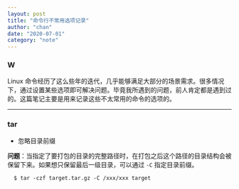 ```yaml
---
layout: post
title: "命令行不常用选项记录"
author: "chan"
date: "2020-07-01"
category: "note"
---
```


### W

Linux 命令经历了这么些年的迭代，几乎能够满足大部分的场景需求。很多情况下，通过设置某些选项即可解决问题。毕竟我所遇到的问题，前人肯定都是遇到过的。这篇笔记主要是用来记录这些不太常用的命令的选项的。

---

### tar

+ 忽略目录前缀

**问题**：当指定了要打包的目录的完整路径时，在打包之后这个路径的目录结构会被保留下来。如果想只保留最后一级目录，可以通过 `-C` 指定目录前缀。

```shell
  $ tar -czf target.tar.gz -C /xxx/xxx target
```







